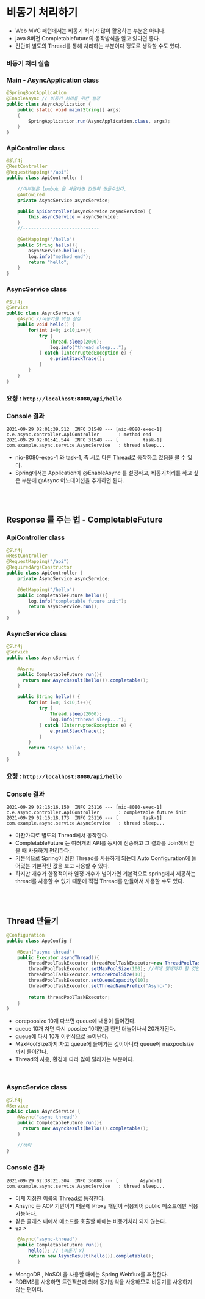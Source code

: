 # 비동기 처리하기
- Web MVC 패턴에서는 비동기 처리가 많이 활용하는 부분은 아니다.
- java 8버전 Completablefuture의 동작방식을 알고 있다면 좋다.
- 간단히 별도의 Thread를 통해 처리하는 부분이다 정도로 생각할 수도 있다.

### 비동기 처리 실습

### Main - AsyncApplication class
```java
@SpringBootApplication
@EnableAsync // 비동기 처리를 위한 설정
public class AsyncApplication {
	public static void main(String[] args)
	{
		SpringApplication.run(AsyncApplication.class, args);
	}
}
```

### ApiController class
```java
@Slf4j
@RestController
@RequestMapping("/api")
public class ApiController {

    //이부분은 lombok 을 사용하면 간단히 만들수있다.
    @Autowired 
    private AsyncService asyncService;

    public ApiController(AsyncService asyncService) {
        this.asyncService = asyncService;
    }
    //----------------------------

    @GetMapping("/hello")
    public String hello(){
        asyncService.hello();
        log.info("method end");
        return "hello";
    }
}

```

### AsyncService class
```java
@Slf4j
@Service
public class AsyncService {
    @Async //비동기를 위한 설정
    public void hello() {
        for(int i=0; i<10;i++){
            try {
                Thread.sleep(2000);
                log.info("thread sleep...");
            } catch (InterruptedException e) {
                e.printStackTrace();
            }
        }
    }
}
```

### 요청 : `http://localhost:8080/api/hello`

### Console 결과
```
2021-09-29 02:01:39.512  INFO 31548 --- [nio-8080-exec-1] c.e.async.controller.ApiController       : method end
2021-09-29 02:01:41.544  INFO 31548 --- [         task-1] com.example.async.service.AsyncService   : thread sleep...
```
- nio-8080-exec-1 와 task-1, 즉 서로 다른 Thread로 동작하고 있음을 볼 수 있다.
- Spring에서는 Application에 @EnableAsync 를 설정하고, 비동기처리를 하고 싶은 부분에 @Async 어노테이션을 추가하면 된다.

<br><br>

## Response 를 주는 법 - CompletableFuture

### ApiController class
```java
@Slf4j
@RestController
@RequestMapping("/api")
@RequiredArgsConstructor
public class ApiController {
    private AsyncService asyncService;

    @GetMapping("/hello")
    public CompletableFuture hello(){
        log.info("completable future init");
        return asyncService.run();
    }
}
```
### AsyncService class
```java
@Slf4j
@Service
public class AsyncService {

    @Async
    public CompletableFuture run(){
      return new AsyncResult(hello()).completable();
    }

    public String hello() {
        for(int i=0; i<10;i++){
            try {
                Thread.sleep(2000);
                log.info("thread sleep...");
            } catch (InterruptedException e) {
                e.printStackTrace();
            }
        }
        return "async hello";
    }
}
```

### 요청 : `http://localhost:8080/api/hello`

### Console 결과
```
2021-09-29 02:16:16.150  INFO 25116 --- [nio-8080-exec-1] c.e.async.controller.ApiController       : completable future init
2021-09-29 02:16:18.173  INFO 25116 --- [         task-1] com.example.async.service.AsyncService   : thread sleep...
```
- 마찬가지로 별도의 Thread에서 동작한다.
- CompletableFuture 는 여러개의 API를 동시에 전송하고 그 결과를 Join해서 받을 때 사용하기 편리하다.
- 기본적으로 Spring이 정한 Thread를 사용하게 되는데 Auto Configuration에 들어있는 기본적인 값을 보고 사용할 수 있다. 
- 하지만 개수가 한정적이라 일정 개수가 넘어가면 기본적으로 spring에서 제공하는 thread를 사용할 수 없기 때문에 직접 Thread를 만들어서 사용할 수도 있다.

<br><br>

## Thread 만들기

```java
@Configuration
public class AppConfig {

    @Bean("async-thread")
    public Executor asyncThread(){
        ThreadPoolTaskExecutor threadPoolTaskExecutor=new ThreadPoolTaskExecutor();
        threadPoolTaskExecutor.setMaxPoolSize(100); //최대 몇개까지 할 것인지
        threadPoolTaskExecutor.setCorePoolSize(10);
        threadPoolTaskExecutor.setQueueCapacity(10);
        threadPoolTaskExecutor.setThreadNamePrefix("Async-");
        
        return threadPoolTaskExecutor;
    }
}
```
-  corepoosize 10개 다쓰면 queue에 내용이 들어간다.
-   queue 10개 차면 다시 poosize 10개만큼 한번 더늘어나서 20개가된다.
- queue에 다시 10개 이런식으로 늘어난다. 
- MaxPoolSize까지 차고 queue에 들어가는 것이아니라 queue에 maxpoolsize까지 들어간다. 
- Thread의 사용, 환경에 따라 많이 달라지는 부분이다.

<br>

### AsyncService class
```java
@Slf4j
@Service
public class AsyncService {
    @Async("async-thread")
    public CompletableFuture run(){
      return new AsyncResult(hello()).completable();
    }

    //생략
}
```

### Console 결과
```
2021-09-29 02:38:21.304  INFO 36088 --- [        Async-1] com.example.async.service.AsyncService   : thread sleep...
```
- 이제 지정한 이름의 Thread로 동작한다.
- Ansync 는 AOP 기반이기 때문에 Proxy 패턴이 적용되어 public 메소드에만 적용 가능하다.
- 같은 클래스 내에서 메소드를 호출할 때에는 비동기처리 되지 않는다.
- ex >
```java
    @Async("async-thread")
    public CompletableFuture run(){
        hello(); // (비동기 x)
        return new AsyncResult(hello()).completable();
    }
```
- MongoDB , NoSQL을 사용할 때에는 Spring Webflux를 추천한다.
- RDBMS를 사용하면 트랜잭션에 의해 동기방식을 사용하므로 비동기를 사용하지 않는 편이다.


